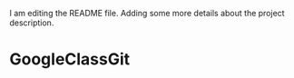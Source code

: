 I am editing the README file. Adding some more details about the project description.
# GoogleClassGit
